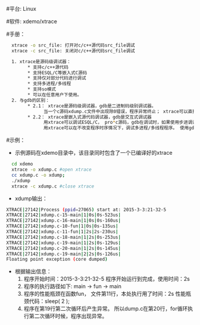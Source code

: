 #平台:  Linux

#软件:  xdemo/xtrace

#手册：
```sh
  xtrace -o src_file: 打开对c/c++源代码src_file调试
  xtrace -c src_file: 关闭对c/c++源代码src_file调试
```
```sh 
  1. xtrace是源码级调试器：
        * 支持c/c++源代码
        * 支持ESQL/C等嵌入式C源码
        * 支持仅对部分代码进行调试
        * 支持多进程/多线程
        * 支持so模式
        * 可以在任意用户下使用。
  2. 与gdb的区别：
        * 2.1： xtrace是源码级调试器，gdb是二进制码级别调试器。
              当一个c源码xdump.c文件中出现除0错误，程序异常终止； xtrace可以直接定位引起该异常的源代码位置，包括源代码文件名，函数名，在源哪一行，如果是在循环中，能够确定是第几次循环引起该异常。gdb则需要bt指令后，再具体分析。
        * 2.2： xtrace是嵌入式源代码调试器，gdb是交互式调试器
              用xtrace可以调试ESQL/C， pro*c源码，gdb在调试时，如果使用步进调试，遇到EXEC SQL...语句， 会卡住。
              用xtrace可以在不改变程序时序情况下，调试多进程/多线程程序。 使用gdb，在attach到进程过程中，由于操作的延时，则可能改变进程的时序，导致影响结果的准确性。
```                

#示例：
  * 示例源码在xdemo目录中，该目录同时包含了一个已编译好的xtrace
```sh    
  cd xdemo
  xtrace -o xdump.c #open xtrace
  cc xdump.c -o xdump;
  ./xdump
  xtrace -c xdump.c #close xtrace
```    
  * xdump输出：
```sh
XTRACE|27142|Process (ppid=27065) start at: 2015-3-3:21-32-5
XTRACE|27142|xdump.c-15-main|1|0s|0s-523us|
XTRACE|27142|xdump.c-16-main|1|0s|0s-160us|
XTRACE|27142|xdump.c-10-fun|1|0s|0s-135us|
XTRACE|27142|xdump.c-11-fun|1|2s|2s-230us|
XTRACE|27142|xdump.c-18-main|1|2s|0s-253us|
XTRACE|27142|xdump.c-19-main|1|2s|0s-129us|
XTRACE|27142|xdump.c-20-main|1|2s|0s-145us|
XTRACE|27142|xdump.c-19-main|2|2s|0s-126us|
Floating point exception (core dumped)
```
  * 根据输出信息：
    1. 程序开始时间：2015-3-3:21-32-5
          程序开始运行到完成，使用时间：2s
    2. 程序的执行路径如下:
          main ->  fun  ->  main
    3. 程序的性能瓶颈在函数fun， 文件第11行，本处执行用了时间：2s
          性能瓶颈代码：sleep( 2 );
    4. 程序在第19行第二次循环后产生异常。
          所以dump.c在第20行，for循环执行第二次循环时候，程序出现异常。
